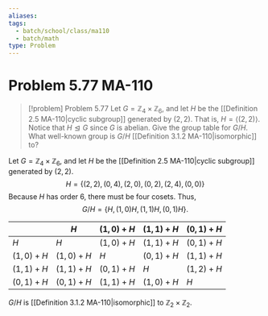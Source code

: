 ```yaml
---
aliases: 
tags:
  - batch/school/class/ma110
  - batch/math
type: Problem
---
```

# Problem 5.77 MA-110

> [!problem] Problem 5.77
> Let $G=\mathbb{Z}_{4}\times \mathbb{Z}_{6}$, and let $H$ be the [[Definition 2.5 MA-110|cyclic subgroup]] generated by $(2,2)$. That is, $H=\langle (2,2)\rangle$. Notice that $H\trianglelefteq G$ since $G$ is abelian. Give the group table for $G/H$. What well-known group is $G/H$ [[Definition 3.1.2 MA-110|isomorphic]] to?

Let $G=\mathbb{Z}_{4}\times \mathbb{Z}_{6}$, and let $H$ be the [[Definition 2.5 MA-110|cyclic subgroup]] generated by $(2,2)$.
$$
H=\{ (2,2), (0,4), (2,0), (0,2), (2,4), (0,0) \}
$$
Because $H$ has order $6$, there must be four cosets. Thus,
$$
G/H=\{ H, (1,0)H,(1,1)H, (0,1)H\}.
$$

|           | $H$       | $(1,0)+H$ | $(1,1)+H$ | $(0,1)+H$ |
| --------- | --------- | --------- | --------- | --------- |
| $H$       | $H$       | $(1,0)+H$ | $(1,1)+H$ | $(0,1)+H$ |
| $(1,0)+H$ | $(1,0)+H$ | $H$       | $(0,1)+H$ | $(1,1)+H$ |
| $(1,1)+H$ | $(1,1)+H$ | $(0,1)+H$ | $H$      | $(1,2)+H$ |
| $(0,1)+H$ | $(0,1)+H$ | $(1,1)+H$ | $(1,0)+H$ | $H$      |

$G/H$ is [[Definition 3.1.2 MA-110|isomorphic]] to $\mathbb{Z}_{2}\times \mathbb{Z}_{2}$.
